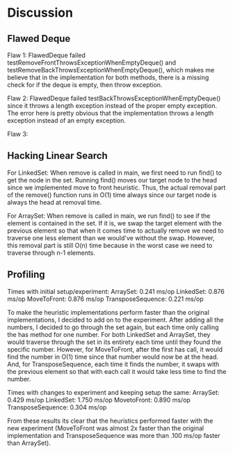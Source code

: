 # Discussion

## Flawed Deque
Flaw 1: FlawedDeque failed testRemoveFrontThrowsExceptionWhenEmptyDeque() and testRemoveBackThrowsExceptionWhenEmptyDeque(),
which makes me believe that in the implementation for both methods, there is a missing check for if the deque is empty, 
then throw exception. 

Flaw 2: FlawedDeque failed testBackThrowsExceptionWhenEmptyDeque() since it throws a length exception instead of the proper 
empty exception. The error here is pretty obvious that the implementation throws a length exception instead of an empty
exception. 

Flaw 3: 


## Hacking Linear Search
For LinkedSet: When remove is called in main, we first need to run find() to get the node in the set. Running find()
moves our target node to the head since we implemented move to front heuristic. Thus, the actual removal part of the 
remove() function runs in O(1) time always since our target node is always the head at removal time. 

For ArraySet: When remove is called in main, we run find() to see if the element is contained in the set. If it is, we swap
the target element with the previous element so that when it comes time to actually remove we need to traverse one less
element than we would've without the swap. However, this removal part is still O(n) time because in the worst case we
need to traverse through n-1 elements.  


## Profiling

Times with initial setup/experiment: 
    ArraySet: 0.241 ms/op
    LinkedSet: 0.876 ms/op
    MoveToFront: 0.876 ms/op
    TransposeSequence: 0.221 ms/op

To make the heuristic implementations perform faster than the original implementations, I decided to add on to the 
experiment. After adding all the numbers, I decided to go through the set again, but each time only calling the has
method for one number. For both LinkedSet and ArraySet, they would traverse through the set in its entirety each time
until they found the specific number. However, for MoveToFront, after the first has call, it would find the number in O(1)
time since that number would now be at the head. And, for TransposeSequence, each time it finds the number, it swaps with the
previous element so that with each call it would take less time to find the number. 

Times with changes to experiment and keeping setup the same:
    ArraySet: 0.429 ms/op
    LinkedSet: 1.750 ms/op
    MovetoFront: 0.890 ms/op
    TransposeSequence: 0.304 ms/op

From these results its clear that the heuristics performed faster with the new experiment (MoveToFront was almost 2x faster
than the original implementation and TransposeSequence was more than .100 ms/op faster than ArraySet).